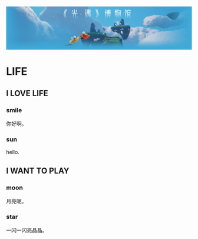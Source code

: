 ![avatar](light.jpg)

# LIFE

## I LOVE LIFE
 
### smile
  你好啊。
### sun
  hello.
## I WANT TO PLAY
  
### moon
  月亮呢。
### star
  一闪一闪亮晶晶。